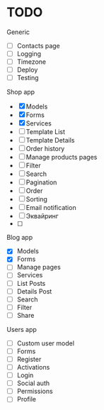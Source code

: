 

# TODO

Generic
- [ ] Contacts page
- [ ] Logging
- [ ] Timezone
- [ ] Deploy
- [ ] Testing

Shop app
- [x] Models
- [x] Forms
- [x] Services 
- [ ] Template List
- [ ] Template Details
- [ ] Order history
- [ ] Manage products pages
- [ ] Filter
- [ ] Search
- [ ] Pagination
- [ ] Order
- [ ] Sorting
- [ ] Email notification
- [ ] Эквайринг
- [ ] 

Blog app
- [x] Models
- [x] Forms
- [ ] Manage pages 
- [ ] Services
- [ ] List Posts
- [ ] Details Post
- [ ] Search
- [ ] Filter
- [ ] Share

Users app
- [ ] Custom user model
- [ ] Forms
- [ ] Register
- [ ] Activations
- [ ] Login
- [ ] Social auth
- [ ] Permissions
- [ ] Profile 
